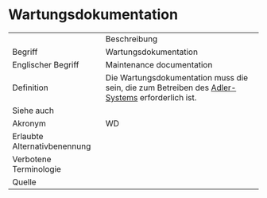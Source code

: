 # Wartungsdokumentation


<link-summary rel="summary"/>
<card-summary rel="summary"/>
<web-summary rel="summary"/>



<table>
    <tr>
        <td></td>
        <td>Beschreibung</td>
    </tr>
    <tr>
        <td>Begriff</td>
        <td>Wartungsdokumentation</td>
    </tr>
    <tr>
        <td>Englischer Begriff</td>
        <td>Maintenance documentation</td>
    </tr>
    <tr>
        <td>Definition</td>
        <td id="summary" >
            Die Wartungsdokumentation muss
            die <a href="Dokumentation-GE.md"></a> sein, die zum Betreiben 
            des <a href="AdLer-System.md">Adler-Systems</a> erforderlich ist.
        </td>
    </tr>  
    <tr>
        <td>Siehe auch</td>
        <td></td>
    </tr>
    <tr>
        <td>Akronym</td>
        <td>WD</td>
    </tr>
   <tr>
        <td>Erlaubte Alternativbenennung</td>
        <td></td>
    </tr>
   <tr>
        <td>Verbotene Terminologie</td>
        <td></td>
    </tr>
   <tr>
        <td>Quelle</td>
        <td></td>
    </tr>
</table>
